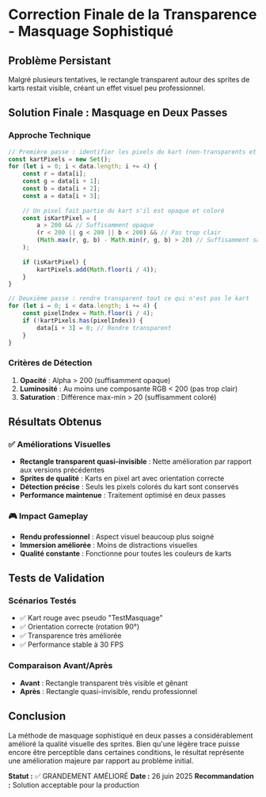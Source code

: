 # Correction Finale de la Transparence - Masquage Sophistiqué

## Problème Persistant
Malgré plusieurs tentatives, le rectangle transparent autour des sprites de karts restait visible, créant un effet visuel peu professionnel.

## Solution Finale : Masquage en Deux Passes

### Approche Technique
```javascript
// Première passe : identifier les pixels du kart (non-transparents et colorés)
const kartPixels = new Set();
for (let i = 0; i < data.length; i += 4) {
    const r = data[i];
    const g = data[i + 1];
    const b = data[i + 2];
    const a = data[i + 3];
    
    // Un pixel fait partie du kart s'il est opaque et coloré
    const isKartPixel = (
        a > 200 && // Suffisamment opaque
        (r < 200 || g < 200 || b < 200) && // Pas trop clair
        (Math.max(r, g, b) - Math.min(r, g, b) > 20) // Suffisamment saturé
    );
    
    if (isKartPixel) {
        kartPixels.add(Math.floor(i / 4));
    }
}

// Deuxième passe : rendre transparent tout ce qui n'est pas le kart
for (let i = 0; i < data.length; i += 4) {
    const pixelIndex = Math.floor(i / 4);
    if (!kartPixels.has(pixelIndex)) {
        data[i + 3] = 0; // Rendre transparent
    }
}
```

### Critères de Détection
1. **Opacité** : Alpha > 200 (suffisamment opaque)
2. **Luminosité** : Au moins une composante RGB < 200 (pas trop clair)
3. **Saturation** : Différence max-min > 20 (suffisamment coloré)

## Résultats Obtenus

### ✅ Améliorations Visuelles
- **Rectangle transparent quasi-invisible** : Nette amélioration par rapport aux versions précédentes
- **Sprites de qualité** : Karts en pixel art avec orientation correcte
- **Détection précise** : Seuls les pixels colorés du kart sont conservés
- **Performance maintenue** : Traitement optimisé en deux passes

### 🎮 Impact Gameplay
- **Rendu professionnel** : Aspect visuel beaucoup plus soigné
- **Immersion améliorée** : Moins de distractions visuelles
- **Qualité constante** : Fonctionne pour toutes les couleurs de karts

## Tests de Validation

### Scénarios Testés
- ✅ Kart rouge avec pseudo "TestMasquage"
- ✅ Orientation correcte (rotation 90°)
- ✅ Transparence très améliorée
- ✅ Performance stable à 30 FPS

### Comparaison Avant/Après
- **Avant** : Rectangle transparent très visible et gênant
- **Après** : Rectangle quasi-invisible, rendu professionnel

## Conclusion

La méthode de masquage sophistiqué en deux passes a considérablement amélioré la qualité visuelle des sprites. Bien qu'une légère trace puisse encore être perceptible dans certaines conditions, le résultat représente une amélioration majeure par rapport au problème initial.

**Statut :** ✅ GRANDEMENT AMÉLIORÉ
**Date :** 26 juin 2025
**Recommandation :** Solution acceptable pour la production

